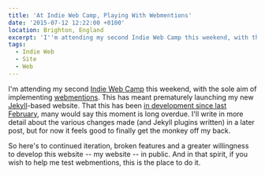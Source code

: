 ```yaml
---
title: 'At Indie Web Camp, Playing With Webmentions'
date: '2015-07-12 12:22:00 +0100'
location: Brighton, England
excerpt: 'I''m attending my second Indie Web Camp this weekend, with the sole aim of implementing webmentions. This has meant prematurely launching my new Jekyll-based website. That this has been in development since last February, many would say this moment is long overdue.'
tags:
  - Indie Web
  - Site
  - Web
---
```

I'm attending my second [Indie Web Camp][1] this weekend, with the sole aim of implementing [webmentions][2]. This has meant prematurely launching my new [Jekyll][3]-based website. That this has been [in development since last February][4], many would say this moment is long overdue. I'll write in more detail about the various changes made (and Jekyll plugins written) in a later post, but for now it feels good to finally get the monkey off my back.

So here's to continued iteration, broken features and a greater willingness to develop this website -- my website -- in public. And in that spirit, if you wish to help me test webmentions, this is the place to do it.

[1]: https://indiewebcamp.com/2015/Brighton
[2]: https://indiewebcamp.com/Webmention
[3]: http://jekyllrb.com
[4]: https://github.com/paulrobertlloyd/paulrobertlloyd.com/commit/cd1a3375d75fa41908486cad94b67856c65f5744
